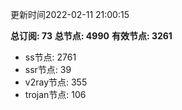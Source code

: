 更新时间2022-02-11 21:00:15

**总订阅: 73**
**总节点: 4990**
**有效节点: 3261**
- ss节点: 2761
- ssr节点: 39
- v2ray节点: 355
- trojan节点: 106
